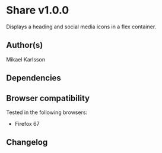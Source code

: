 # Share v1.0.0

Displays a heading and social media icons in a flex container.

## Author(s)

Mikael Karlsson

## Dependencies



## Browser compatibility

Tested in the following browsers:

- Firefox 67

## Changelog

